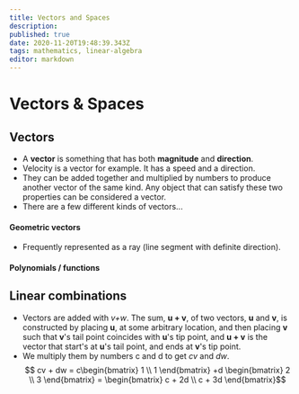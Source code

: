 ```yaml
---
title: Vectors and Spaces
description: 
published: true
date: 2020-11-20T19:48:39.343Z
tags: mathematics, linear-algebra
editor: markdown
---
```


# Vectors & Spaces


## Vectors
* A **vector** is something that has both **magnitude** and **direction**. 
* Velocity is a vector for example. It has a speed and a direction. 
* They can be added together and multiplied by numbers to produce another vector of the same kind. Any object that can satisfy these two properties can be considered a vector.
* There are a few different kinds of vectors...
#### Geometric vectors
* Frequently represented as a ray (line segment with definite direction).  

#### Polynomials / functions

## Linear combinations
* Vectors are added with *v+w*. 
The sum, **u + v**, of two vectors, **u** and **v**, is constructed by placing **u**, at some arbitrary location, and then placing **v** such that **v**'s tail point coincides with **u**'s tip point, and **u + v** is the vector that start's at **u**'s tail point, and ends at **v**'s tip point.
* We multiply them by numbers c and d to get *cv* and *dw*.
$$ cv + dw = c\begin{bmatrix}
1 \\
1 
\end{bmatrix} +d
\begin{bmatrix}
2 \\
3 
\end{bmatrix} = 
\begin{bmatrix}
c + 2d \\
c + 3d 
\end{bmatrix}$$

